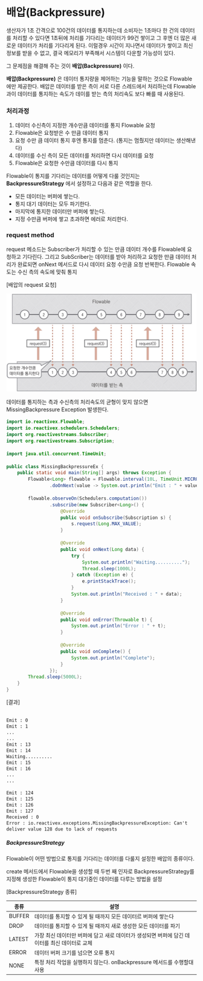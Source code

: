 # 배압(Backpressure)

생산자가 1초 간격으로 100건의 데이터를 통지하는데 소비자는 1초마다 한 건의 데이터를 처리할 수 있다면 1초뒤에 처리를 기다리는 데이터가 99건 쌓이고 그 후엔 더 많은 새로운 데이터가 처리를 기다리게 된다. 이럴경우 시간이 지나면서 데이터가 쌓이고 최신 정보를 받을 수 없고, 결국 메모리가 부족해서 시스템이 다운할 가능성이 있다.

그 문제점을 해결해 주는 것이 **배압(Backpressure)** 이다.

**배압(Backpressure)** 은 데이터 통지량을 제어하는 기능을 말하는 것으로 Flowable에만 제공한다. 배압은 데이터를 받은 측이 서로 다른 스레드에서 처리하는데 Flowable과이 데이터를 통지하는 속도가 데이를 받는 측의 처리속도 보다 빠를 때 사용된다.

### 처리과정

1. 데이터 수신측이 지정한 개수만큼 데이터를 통지 Flowable 요청
2. Flowable은 요청받은 수 만큼 데이터 통지
3. 요청 수만 큼 데이터 통지 후엔 통지를 멈춘다. (통지는 멈췄지만 데이터는 생산해낸다)
4. 데이터를 수신 측이 모든 데이터를 처리하면 다시 데이터를 요청
5. Flowable은 요청한 수만큼 데이터를 다시 통지

Flowable이 통지를 기다리는 데이터를 어떻게 다룰 것인지는 **BackpressureStrategy** 에서 설정하고 다음과 같은 역할을 한다.

- 모든 데이터는 버퍼에 쌓는다.
- 통지 대기 데이터는 모두 파기한다.
- 마지막에 통지한 데이터만 버퍼에 쌓는다.
- 지정 수만큼 버퍼에 쌓고 초과하면 에러로 처리한다.

### request method

request 메소드는 Subscriber가 처리할 수 있는 만큼 데이터 개수를 Flowable에 요청하고 기다린다. 그리고 SubScriber는 데이터를 받아 처리하고 요청한 만큼 데이터 처리가 완료되면 onNext 메서드로 다시 데이터 요청 수만큼 요청 반복한다. Flowable 속도는 수신 측의 속도에 맞춰 통지

[배압의 request 요청]

![](data/backpressure-flow.JPEG)

데이터를 통지하는 측과 수신측의 처리속도의 균형이 맞지 않으면 MissingBackpressure Exception 발생한다.

```java
import io.reactivex.Flowable;
import io.reactivex.schedulers.Schedulers;
import org.reactivestreams.Subscriber;
import org.reactivestreams.Subscription;

import java.util.concurrent.TimeUnit;

public class MissingBackpressureEx {
    public static void main(String[] args) throws Exception {
        Flowable<Long> flowable = Flowable.interval(10L, TimeUnit.MICROSECONDS)
                .doOnNext(value -> System.out.println("Emit : " + value)); //통지시 정보 출력

        flowable.observeOn(Schedulers.computation())
                .subscribe(new Subscriber<Long>() {
                    @Override
                    public void onSubscribe(Subscription s) {
                        s.request(Long.MAX_VALUE);
                    }

                    @Override
                    public void onNext(Long data) {
                        try {
                            System.out.println("Waiting..........");
                            Thread.sleep(1000L);
                        } catch (Exception e) {
                            e.printStackTrace();
                        }
                        System.out.println("Received : " + data);
                    }

                    @Override
                    public void onError(Throwable t) {
                        System.out.println("Error : " + t);
                    }

                    @Override
                    public void onComplete() {
                        System.out.println("Complete");
                    }
                });
        Thread.sleep(5000L);
    }
}
```

[결과]

```

Emit : 0
Emit : 1
...
...
Emit : 13
Emit : 14
Waiting..........
Emit : 15
Emit : 16
...
...

Emit : 124
Emit : 125
Emit : 126
Emit : 127
Received : 0
Error : io.reactivex.exceptions.MissingBackpressureException: Can't deliver value 128 due to lack of requests
```

##### BackpressureStrategy

Flowable이 어떤 방법으로 통지를 기다리는 데이터를 다룰지 설정한 배압의 종류이다.

create 메서드에서 Flowable을 생성할 때 두번 째 인자로 BackpressureStrategy를 지정해 생성한 Flowable이 통지 대기중인 데이터를 다루는 방법을 설정

[BackpressureStrategy 종류]

|종류|설명|
|---|---|
|BUFFER| 데이터를 통지할 수 있게 될 때까지 모든 데이터르 버퍼에 쌓는다|
|DROP| 데이터를 통지할 수 있게 될 때까지 새로 생성한 모든 데이터를 파기|
|LATEST|가장 최신 데이터만 버퍼에 담고 새로 데이터가 생성되면 버퍼에 담긴 데이터를 최신 데이터로 교체|
|ERROR|데이터 버퍼 크기를 넘으면 오류 통지|
|NONE|특정 처리 작업을 실행하지 않는다. onBackpressure 메서드를 수행할대 사용|
